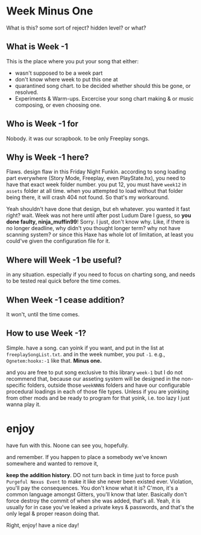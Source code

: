 # Week Minus One
What is this? some sort of reject? hidden level? or what?
## What is Week -1
This is the place where you put your song that either:
- wasn't supposed to be a week part
- don't know where week to put this one at
- quarantined song chart. to be decided whether should this be gone, or resolved.
- Experiments & Warm-ups. Excercise your song chart making & or music composing, or even choosing one.

## Who is Week -1 for
Nobody. it was our scrapbook. to be only Freeplay songs.

## Why is Week -1 here?
Flaws. design flaw in this Friday Night Funkin. according to song loading part everywhere (Story Mode, Freeplay, even PlayState.hx), you need to have that exact week folder number. you put 12, you must have `week12` in `assets` folder at all time. when you attempted to load without that folder being there, it will crash 404 not found. So that's my workaround.

Yeah shouldn't have done that design, but eh whatever. you wanted it fast right? wait. Week was not here until after post Ludum Dare I guess, so **you done faulty, ninja_muffin99**! Sorry. I just, don't know why. Like, if there is no longer deadline, why didn't you thought longer term? why not have scanning system? or since this Haxe has whole lot of limitation, at least you could've given the configuration file for it.
## Where will Week -1 be useful?
in any situation. especially if you need to focus on charting song, and needs to be tested real quick before the time comes.

## When Week -1 cease addition?
It won't, until the time comes.

## How to use Week -1?
Simple. have a song. can yoink if you want, and put in the list at `freeplaySongList.txt`. and in the week number, you put `-1`. e.g., `Ognetem:hookx:-1` like that. **Minus one.**

and you are free to put song exclusive to this library `week-1` but I do not recommend that, because our asseting system will be designed in the non-specific folders, outside those `weekNNN`s folders and have our configurable procedural loadings in each of those file types. Unless if you are yoinking from other mods and be ready to program for that yoink, i.e. too lazy I just wanna play it.

# enjoy
have fun with this. Noone can see you, hopefully.

and remember. If you happen to place a somebody we've known somewhere and wanted to remove it,

**keep the addition history**. DO not turn back in time just to force push `Purgeful Nexus Event` to make it like she never been existed ever. Violation, you'll pay the consequences. You don't know what it is? C'mon, it's a common language amongst Gitters, you'll know that later. Basically don't force destroy the commit of when she was added, that's all. Yeah, it is usually for in case you've leaked a private keys & passwords, and that's the only legal & proper reason doing that.

Right, enjoy! have a nice day!